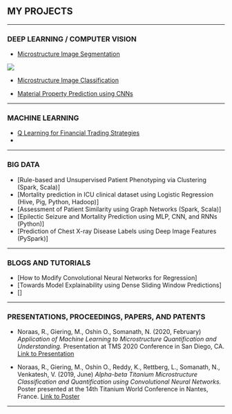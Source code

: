 ## MY PROJECTS
---

### DEEP LEARNING / COMPUTER VISION

- [Microstructure Image Segmentation](/sample_page)
<img src="images/dummy_thumbnail.jpg?raw=true"/>

- [Microstructure Image Classification](/pdf/sample_presentation.pdf)

- [Material Property Prediction using CNNs](/pdf/sample_presentation.pdf)

---

### MACHINE LEARNING

- [Q Learning for Financial Trading Strategies](http://example.com/)
- [](http://example.com/)

---

### BIG DATA 

- [Rule-based and Unsupervised Patient Phenotyping via Clustering (Spark, Scala)]
- [Mortality prediction in ICU clinical dataset using Logistic Regression (Hive, Pig, Python, Hadoop)]
- [Assessment of Patient Similarity using Graph Networks (Spark, Scala)]
- [Epilectic Seizure and Mortality Prediction using MLP, CNN, and RNNs (Python)]
- [Prediction of Chest X-ray Disease Labels using Deep Image Features (PySpark)]

---

### BLOGS AND TUTORIALS

- [How to Modify Convolutional Neural Networks for Regression]
- [Towards Model Explainability using Dense Sliding Window Predictions]
- []
---

### PRESENTATIONS, PROCEEDINGS, PAPERS, AND PATENTS

- Noraas, R., Giering, M., Oshin O., Somanath, N. (2020, February) _Application of Machine Learning to Microstructure Quantification and Understanding._ Presentation at TMS 2020 Conference in San Diego, CA. [Link to Presentation](/pdf/sample_presentation.pdf)

- Noraas, R., Giering, M., Oshin O., Reddy, K., Rettberg, L., Somanath, N., Venkatesh, V. (2019, June) _Alpha-beta Titanium Microstructure Classification and Quantification using Convolutional Neural Networks._ Poster presented at the 14th Titanium World Conference in Nantes, France. [Link to Poster](/pdf/sample_presentation.pdf)


---
 
 
 

